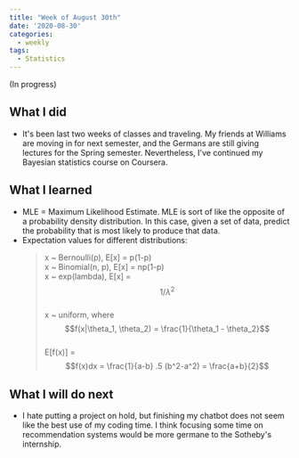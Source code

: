 ```yaml
---
title: "Week of August 30th"
date: '2020-08-30'
categories:
  - weekly
tags:
  - Statistics
---
```


(In progress)

## What I did

- It's been last two weeks of classes and traveling. My friends at Williams are moving in for next semester, and the Germans are still giving lectures for the Spring semester. Nevertheless, I've continued my Bayesian statistics course on Coursera.

## What I learned

- MLE = Maximum Likelihood Estimate. MLE is sort of like the opposite of a probability density distribution. In this case, given a set of data, predict the probability that is most likely to produce that data.
- Expectation values for different distributions:
  > x ~ Bernoulli(p), E[x] = p(1-p) \
  > x ~ Binomial(n, p), E[x] = np(1-p) \
  > x ~ exp(lambda), E[x] = $$1/\lambda^2$$ \
  > x ~ uniform, where $$f(x|\theta_1, \theta_2) = \frac{1}{\theta_1 - \theta_2}$$ \
  > E[f(x)] = $$f(x)dx = \frac{1}{a-b} .5 (b^2-a^2) = \frac{a+b}{2}$$


## What I will do next

- I hate putting a project on hold, but finishing my chatbot does not seem like the best use of my coding time. I think focusing some time on recommendation systems would be more germane to the Sotheby's internship.

